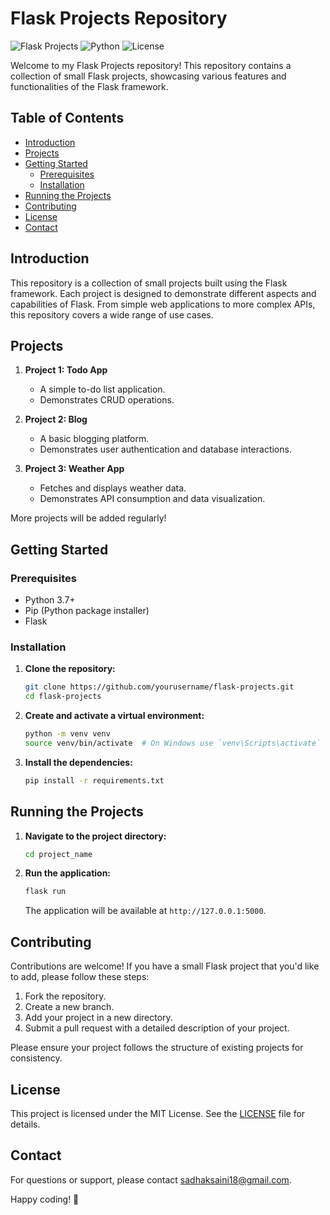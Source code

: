 # Flask Projects Repository

![Flask Projects](https://img.shields.io/badge/Flask-Projects-blue.svg) ![Python](https://img.shields.io/badge/Python-3.7%2B-blue.svg) ![License](https://img.shields.io/badge/License-MIT-green.svg)

Welcome to my Flask Projects repository! This repository contains a collection of small Flask projects, showcasing various features and functionalities of the Flask framework.

## Table of Contents

- [Introduction](#introduction)
- [Projects](#projects)
- [Getting Started](#getting-started)
  - [Prerequisites](#prerequisites)
  - [Installation](#installation)
- [Running the Projects](#running-the-projects)
- [Contributing](#contributing)
- [License](#license)
- [Contact](#contact)

## Introduction

This repository is a collection of small projects built using the Flask framework. Each project is designed to demonstrate different aspects and capabilities of Flask. From simple web applications to more complex APIs, this repository covers a wide range of use cases.

## Projects

1. **Project 1: Todo App**
   - A simple to-do list application.
   - Demonstrates CRUD operations.
   
2. **Project 2: Blog**
   - A basic blogging platform.
   - Demonstrates user authentication and database interactions.
   
3. **Project 3: Weather App**
   - Fetches and displays weather data.
   - Demonstrates API consumption and data visualization.

More projects will be added regularly!

## Getting Started

### Prerequisites

- Python 3.7+
- Pip (Python package installer)
- Flask

### Installation

1. **Clone the repository:**
   ```sh
   git clone https://github.com/yourusername/flask-projects.git
   cd flask-projects
   ```

2. **Create and activate a virtual environment:**
   ```sh
   python -m venv venv
   source venv/bin/activate  # On Windows use `venv\Scripts\activate`
   ```

3. **Install the dependencies:**
   ```sh
   pip install -r requirements.txt
   ```

## Running the Projects

1. **Navigate to the project directory:**
   ```sh
   cd project_name
   ```

2. **Run the application:**
   ```sh
   flask run
   ```

   The application will be available at `http://127.0.0.1:5000`.

## Contributing

Contributions are welcome! If you have a small Flask project that you'd like to add, please follow these steps:

1. Fork the repository.
2. Create a new branch.
3. Add your project in a new directory.
4. Submit a pull request with a detailed description of your project.

Please ensure your project follows the structure of existing projects for consistency.

## License

This project is licensed under the MIT License. See the [LICENSE](LICENSE) file for details.

## Contact

For questions or support, please contact [sadhaksaini18@gmail.com](mailto:sadhaksaini18@gmail.com).

Happy coding! 🚀
